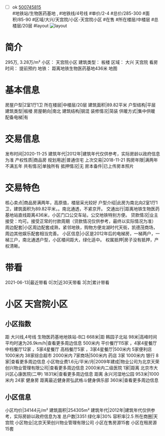 - [ ] ok [500745815](https://bj.5i5j.com/ershoufang/500745815.html)  
 #地铁站/生物医药基地 ,  #地铁线/4号线
#单价/2-4 #总价/285-300 #面积/85-90   #区域/大兴/天宫院/小区-天宫院小区 #在售 #所在楼层/中楼层 #总楼层/20层 #layout 
![layout](http://image2.5i5j.com//group2/M00/F7/7A/CgqJNF7kxFiAOybKAAFRopVI4Is578.jpg_P5.jpg) 
# 简介 
 295万,  3.28万/m² 
小区： 天宫院小区
建筑类型： 板楼
区域： 大兴 天宫院
看房时间： 提前预约
地铁： 距离地铁生物医药基地436米 地图
# 基本信息 
 房屋户型|2室1厅1卫
所在楼层|中楼层/20层
建筑面积|89.82平米
户型结构|平层
建筑类型|板楼
房屋朝向|南北
建筑结构|钢混
装修情况|简装
供暖方式|集中供暖
配备电梯|有
# 交易信息 
 发布时间|2020-11-25
建筑年代|2012年|建筑年代仅供参考，实际房龄以政府信息为准
产权性质|商品房
规划用途|普通住宅
上次交易|2018-11-21
购房年限|满两年不满五年
共有情况|单独所有
抵押情况|无
房本备件|已上传房本照片
# 交易特色 
 核心卖点|商品房满两年，高原值，楼层采光较好
户型介绍|此房为南北向2室1厅1卫，建筑面积为89.82平米，。南北通透，不紧京开。
交通出行|距离地铁生物医药基地站直线距离436米，小区门口公交车站，公交地铁特别方便。
贷款情况|业主接受：均可。接受正常的付款周期（贷款情况仅供参考，最终以实际情况为准）
周边配套|小区周边配套成熟，紧邻地铁，购物方便龙湖时代天街，凯德茂商场，周边其他娱乐配套相当完善。
小区信息|小区是2012年后的电梯房，一梯两户，一梯三户，南北通透户型，小区楼间距大，绿化适中。
权属抵押|房子没有抵押，产权清晰。
# 带看 
 2021-06-13|最近带看	 0|次|近30天带看	 3|次|累计带看
# 小区 天宫院小区
## 小区指数 
 距 大兴线,4号线 生物医药基地地铁站-B口 668米|距 韩园子北站 98米|高峰时间平均时速为26.9km/h|查看更多周边信息
500米内 平价餐厅115家 ，4家4星餐厅
中档餐厅12家 ，5家4星餐厅
高档餐厅5家 ，3家4星餐厅|500米内 5家便利店
1000米内 38家综合超市
2000米内 7家商场|500米内 药店 3家
1000米内 银行 8家|查看更多周边信息
小区物业费1.6元/平米/月|2009年建成|物业公司为北京天荣创兴物业管理有限公司|查看更多周边信息
2000米内二级医院 1家|距离 北京市大兴区心康医院(二甲)  1831米|查看更多周边信息
距离 永兴河湿地公园 953米|1000米内 24家 健身房
距离最近健身房弘武格斗健身俱乐部 360米|查看更多周边信息
## 小区信息 
 小区均价|34144元/m²
建筑面积|254305m²
建筑年代|2012年|建筑年代仅供参考，实际房龄以政府信息为准
总户数|3351
绿化率|30%
容积率|2.5
所在商圈|天宫院
小区物业|北京天荣创兴物业管理有限公司
小区在售房源15套
小区在租房源15套
